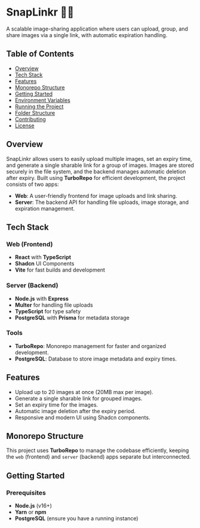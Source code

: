 # SnapLinkr 📸🔗

A scalable image-sharing application where users can upload, group, and share images via a single link, with automatic expiration handling.

## Table of Contents
- [Overview](#overview)
- [Tech Stack](#tech-stack)
- [Features](#features)
- [Monorepo Structure](#monorepo-structure)
- [Getting Started](#getting-started)
- [Environment Variables](#environment-variables)
- [Running the Project](#running-the-project)
- [Folder Structure](#folder-structure)
- [Contributing](#contributing)
- [License](#license)

## Overview
SnapLinkr allows users to easily upload multiple images, set an expiry time, and generate a single sharable link for a group of images. Images are stored securely in the file system, and the backend manages automatic deletion after expiry. Built using **TurboRepo** for efficient development, the project consists of two apps:
- **Web**: A user-friendly frontend for image uploads and link sharing.
- **Server**: The backend API for handling file uploads, image storage, and expiration management.

## Tech Stack

### Web (Frontend)
- **React** with **TypeScript**
- **Shadcn** UI Components
- **Vite** for fast builds and development

### Server (Backend)
- **Node.js** with **Express**
- **Multer** for handling file uploads
- **TypeScript** for type safety
- **PostgreSQL** with **Prisma** for metadata storage

### Tools
- **TurboRepo**: Monorepo management for faster and organized development.
- **PostgreSQL**: Database to store image metadata and expiry times.

## Features
- Upload up to 20 images at once (20MB max per image).
- Generate a single sharable link for grouped images.
- Set an expiry time for the images.
- Automatic image deletion after the expiry period.
- Responsive and modern UI using Shadcn components.

## Monorepo Structure
This project uses **TurboRepo** to manage the codebase efficiently, keeping the `web` (frontend) and `server` (backend) apps separate but interconnected.

## Getting Started

### Prerequisites
- **Node.js** (v16+)
- **Yarn** or **npm**
- **PostgreSQL** (ensure you have a running instance)
